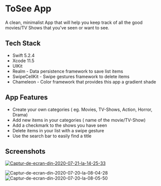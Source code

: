 # ToSee App
A clean, minimalist App that will help you keep track of all the good movies/TV Shows that you've seen or want to see.

## Tech Stack

- Swift 5.2.4
- Xcode 11.5
- UIKit
- Realm - Data persistence framework to save list items
- SwipeCellKit - Swipe gestures framework to delete items
- Chameleon - Color framework that provides this app a gradient shade

## App Features

- Create your own categories ( eg. Movies, TV-Shows, Action, Horror, Drama)
- Add new items in your categories ( name of the movie/TV-Show)
- Add a checkmark to the shows you have seen
- Delete items in your list with a swipe gesture
- Use the search bar to easily find a title


## Screenshots

<a href="https://ibb.co/rFPqFJL"><img src="https://i.ibb.co/Fmvcmtf/Captur-de-ecran-din-2020-07-21-la-14-25-33.png" alt="Captur-de-ecran-din-2020-07-21-la-14-25-33" border="0"></a>


<img src="https://i.ibb.co/gr17LFn/Captur-de-ecran-din-2020-07-20-la-08-04-28.png" alt="Captur-de-ecran-din-2020-07-20-la-08-04-28" border="0">


<img src="https://i.ibb.co/6JfFMKG/Captur-de-ecran-din-2020-07-20-la-08-05-50.png" alt="Captur-de-ecran-din-2020-07-20-la-08-05-50" border="0">
